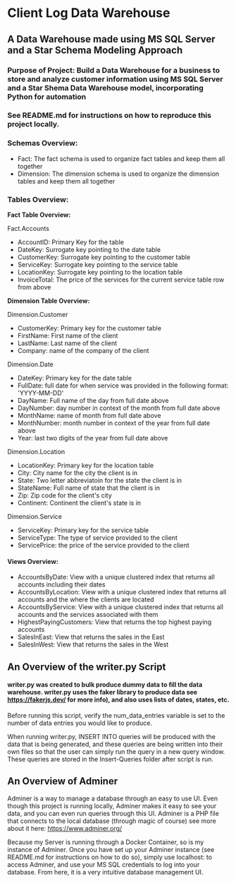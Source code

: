 # Client Log Data Warehouse #
## A Data Warehouse made using MS SQL Server and a Star Schema Modeling Approach ##

### Purpose of Project: Build a Data Warehouse for a business to store and analyze customer information using MS SQL Server and a Star Shema Data Warehouse model, incorporating Python for automation ###
### See README.md for instructions on how to reproduce this project locally. ###

### Schemas Overview: ###
- Fact: The fact schema is used to organize fact tables and keep them all together
- Dimension: The dimension schema is used to organize the dimension tables and keep them all together

### Tables Overview: ###

**Fact Table Overview:**

Fact.Accounts
- AccountID: Primary Key for the table
- DateKey: Surrogate key pointing to the date table
- CustomerKey: Surrogate key pointing to the customer table
- ServiceKey: Surrogate key pointing to the service table
- LocationKey: Surrogate key pointing to the location table
- InvoiceTotal: The price of the services for the current service table row from above

**Dimension Table Overview:**

Dimension.Customer
- CustomerKey: Primary key for the customer table
- FirstName: First name of the client
- LastName: Last name of the client
- Company: name of the company of the client

Dimension.Date
- DateKey: Primary key for the date table
- FullDate: full date for when service was provided in the following format: 'YYYY-MM-DD'
- DayName: Full name of the day from full date above
- DayNumber: day number in context of the month from full date above
- MonthName: name of month from full date above
- MonthNumber: month number in context of the year from full date above
- Year: last two digits of the year from full date above

Dimension.Location
- LocationKey: Primary key for the location table
- City: City name for the city the client is in
- State: Two letter abbreviatoin for the state the client is in
- StateName: Full name of state that the client is in 
- Zip: Zip code for the client's city
- Continent: Continent the client's state is in

Dimension.Service
- ServiceKey: Primary key for the service table
- ServiceType: The type of service provided to the client
- ServicePrice: the price of the service provided to the client

#### Views Overview: ####
- AccountsByDate: View with a unique clustered index that returns all accounts including their dates
- AccountsByLocation: View with a unique clustered index that returns all accounts and the where the clients are located
- AccountsByService: View with a unique clustered index that returns all accounts and the services associated with them 
- HighestPayingCustomers: View that returns the top highest paying accounts
- SalesInEast: View that returns the sales in the East
- SalesInWest: View that returns the sales in the West

## An Overview of the writer.py Script ##
#### writer.py was created to bulk produce dummy data to fill the data warehouse. writer.py uses the faker library to produce data see https://fakerjs.dev/ for more info), and also uses lists of dates, states, etc. ####
Before running this script, verify the num_data_entries variable is set to the number of data entries you would like to produce.

When running writer.py, INSERT INTO queries will be produced with the data that is being generated, and these queries are being written into their own files so that the user can simply run the query in a new query window. These queries are stored in the Insert-Queries folder after script is run.

## An Overview of Adminer ##
Adminer is a way to manage a database through an easy to use UI. Even though this project is running locally, Adminer makes it easy to see your data, and you can even run queries through this UI. Adminer is a PHP file that connects to the local database (through magic of course) see more about it here: https://www.adminer.org/ 

Because my Server is running through a Docker Container, so is my instance of Adminer. Once you have set up your Adminer instance (see README.md for instructions on how to do so), simply use localhost:<yourportnumber> to access Adminer, and use your MS SQL credentials to log into your database. From here, it is a very intuitive database management UI.
